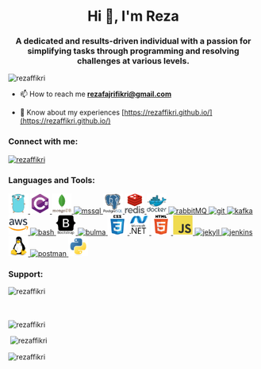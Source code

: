 <h1 align="center">Hi 👋, I'm Reza</h1>
<h3 align="center">A dedicated and results-driven individual with a passion for
simplifying tasks through programming and resolving challenges at various levels.</h3>

<p align="left"> <img src="https://komarev.com/ghpvc/?username=rezaffikri&label=Profile%20views&color=0e75b6&style=flat"
alt="rezaffikri" />
</p>

- 📫 How to reach me **[rezafajrifikri@gmail.com](rezafajrifikri@gmail.com)**

- 📄 Know about my experiences [https://rezaffikri.github.io/](https://rezaffikri.github.io/)

<h3 align="left">Connect with me:</h3>
<p align="left">
<a href="https://linkedin.com/in/rezaffikri" target="blank"><img align="center"
src="https://raw.githubusercontent.com/rahuldkjain/github-profile-readme-generator/master/src/images/icons/Social/linked-in-alt.svg"
alt="rezaffikri" height="30" width="40" /></a>
</p>

<h3 align="left">Languages and Tools:</h3>
<p align="left">
<a href="https://golang.org" target="_blank" rel="noreferrer">
<img src="https://raw.githubusercontent.com/devicons/devicon/master/icons/go/go-original.svg"
alt="go" width="40" height="40"/>
</a>
<a href="https://www.w3schools.com/cs/" target="_blank" rel="noreferrer">
<img src="https://raw.githubusercontent.com/devicons/devicon/master/icons/csharp/csharp-original.svg"
alt="csharp" width="40" height="40"/>
</a>
 <a href="https://www.mongodb.com/" target="_blank" rel="noreferrer">
 <img src="https://raw.githubusercontent.com/devicons/devicon/master/icons/mongodb/mongodb-original-wordmark.svg"
 alt="mongodb" width="40" height="40"/>
 </a>
 <a href="https://www.microsoft.com/en-us/sql-server" target="_blank" rel="noreferrer">
 <img src="https://www.svgrepo.com/show/303229/microsoft-sql-server-logo.svg"
 alt="mssql" width="40" height="40"/>
 </a>
 <a href="https://www.postgresql.org" target="_blank" rel="noreferrer">
 <img src="https://raw.githubusercontent.com/devicons/devicon/master/icons/postgresql/postgresql-original-wordmark.svg"
 alt="postgresql" width="40" height="40"/>
 </a>
  <a href="https://redis.io" target="_blank" rel="noreferrer">
 <img src="https://raw.githubusercontent.com/devicons/devicon/master/icons/redis/redis-original-wordmark.svg"
 alt="redis" width="40" height="40"/>
 </a>
 <a href="https://www.docker.com/" target="_blank" rel="noreferrer">
<img src="https://raw.githubusercontent.com/devicons/devicon/master/icons/docker/docker-original-wordmark.svg"
alt="docker" width="40" height="40"/>
</a>
<a href="https://www.rabbitmq.com" target="_blank" rel="noreferrer">
<img src="https://www.vectorlogo.zone/logos/rabbitmq/rabbitmq-icon.svg"
alt="rabbitMQ" width="40" height="40"/>
</a>
<a href="https://git-scm.com/" target="_blank" rel="noreferrer">
<img src="https://www.vectorlogo.zone/logos/git-scm/git-scm-icon.svg"
alt="git" width="40" height="40"/>
</a>
<a href="https://kafka.apache.org/" target="_blank" rel="noreferrer">
<img src="https://www.vectorlogo.zone/logos/apache_kafka/apache_kafka-icon.svg"
alt="kafka" width="40" height="40"/>
</a>
<a href="https://aws.amazon.com" target="_blank" rel="noreferrer"> <img src="https://raw.githubusercontent.com/devicons/devicon/master/icons/amazonwebservices/amazonwebservices-original-wordmark.svg"
alt="aws" width="40" height="40"/>
</a>
<a href="https://www.gnu.org/software/bash/" target="_blank" rel="noreferrer">
<img src="https://www.vectorlogo.zone/logos/gnu_bash/gnu_bash-icon.svg"
alt="bash" width="40" height="40"/>
</a>
<a href="https://getbootstrap.com" target="_blank" rel="noreferrer">
<img src="https://raw.githubusercontent.com/devicons/devicon/master/icons/bootstrap/bootstrap-plain-wordmark.svg"
alt="bootstrap" width="40" height="40"/>
</a>
<a href="https://bulma.io/" target="_blank" rel="noreferrer">
<img src="https://raw.githubusercontent.com/gilbarbara/logos/804dc257b59e144eaca5bc6ffd16949752c6f789/logos/bulma.svg"
alt="bulma" width="40" height="40"/>
</a>
<a href="https://www.w3schools.com/css/" target="_blank" rel="noreferrer">
<img src="https://raw.githubusercontent.com/devicons/devicon/master/icons/css3/css3-original-wordmark.svg"
alt="css3" width="40" height="40"/>
</a>
<a href="https://dotnet.microsoft.com/" target="_blank" rel="noreferrer">
<img src="https://raw.githubusercontent.com/devicons/devicon/master/icons/dot-net/dot-net-original-wordmark.svg"
alt="dotnet" width="40" height="40"/>
</a>
<a href="https://www.w3.org/html/" target="_blank" rel="noreferrer">
<img src="https://raw.githubusercontent.com/devicons/devicon/master/icons/html5/html5-original-wordmark.svg"
alt="html5" width="40" height="40"/>
</a>
<a href="https://developer.mozilla.org/en-US/docs/Web/JavaScript" target="_blank"
rel="noreferrer">
<img src="https://raw.githubusercontent.com/devicons/devicon/master/icons/javascript/javascript-original.svg"
alt="javascript" width="40" height="40"/>
</a>
<a href="https://jekyllrb.com/" target="_blank" rel="noreferrer">
<img src="https://www.vectorlogo.zone/logos/jekyllrb/jekyllrb-icon.svg"
alt="jekyll" width="40" height="40"/>
</a>
<a href="https://www.jenkins.io" target="_blank" rel="noreferrer">
<img src="https://www.vectorlogo.zone/logos/jenkins/jenkins-icon.svg"
alt="jenkins" width="40" height="40"/>
</a>
 <a href="https://www.linux.org/" target="_blank" rel="noreferrer">
 <img src="https://raw.githubusercontent.com/devicons/devicon/master/icons/linux/linux-original.svg"
 alt="linux" width="40" height="40"/>
 </a>
 <a href="https://postman.com" target="_blank" rel="noreferrer">
 <img src="https://www.vectorlogo.zone/logos/getpostman/getpostman-icon.svg"
 alt="postman" width="40" height="40"/>
 </a>
 <a href="https://www.python.org" target="_blank" rel="noreferrer">
 <img src="https://raw.githubusercontent.com/devicons/devicon/master/icons/python/python-original.svg"
 alt="python" width="40" height="40"/>
 </a>
 </p>

<h3 align="left">Support:</h3>
<p>
<a href="https://ko-fi.com/rezaffikri">
<img align="left"
src="https://ko-fi.com/img/githubbutton_sm.svg" height="50" width="210"
alt="rezaffikri" />
</a>
</p>
<br>
<br>
<br>

<p><img align="center"
src="https://github-readme-stats.vercel.app/api/top-langs?username=rezaffikri&show_icons=true&locale=en&layout=compact"
alt="rezaffikri" />
</p>

<p>&nbsp;<img align="center"
src="https://github-readme-stats.vercel.app/api?username=rezaffikri&show_icons=true&locale=en"
alt="rezaffikri" />
</p>

<p><img align="center" src="https://github-readme-streak-stats.herokuapp.com/?user=rezaffikri&"
alt="rezaffikri" />
</p>

